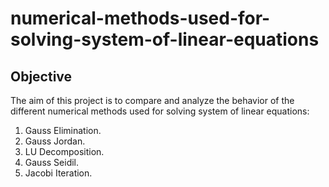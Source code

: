 # numerical-methods-used-for-solving-system-of-linear-equations
## Objective
The aim of this project is to compare and analyze the behavior of the different 
numerical methods used for solving system of linear equations:
  1. Gauss Elimination.
  2. Gauss Jordan.
  3. LU Decomposition.
  4. Gauss Seidil.
  5. Jacobi Iteration.


